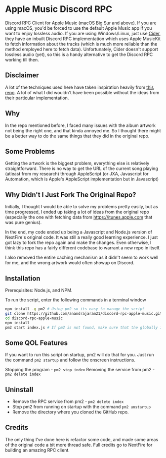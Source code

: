# Apple Music Discord RPC

Discord RPC Client for Apple Music (macOS Big Sur and above). If you are using macOS, you'd be forced to use the default Apple Music app if you want to enjoy lossless audio. If you are using Windows/Linux, just use [Cider](https://cider.sh), they have an inbuilt Discord RPC implementation which uses Apple MusicKit to fetch information about the tracks (which is much more reliable than the method employed here to fetch data). Unfortunately, Cider doesn't support lossless audio (yet), so this is a handy alternative to get the Discord RPC working till then.

## Disclaimer

A lot of the techniques used here have taken inspiration heavily from [this repo](https://github.com/NextFire/apple-music-discord-rpc). A lot of what I did wouldn't have been possible without the ideas from their particular implementation.

## Why

In the repo mentioned before, I faced many issues with the album artwork not being the right one, and that kinda annoyed me. So I thought there might be a better way to do the same things that they did in the original repo.

## Some Problems

Getting the artwork is the biggest problem, everything else is relatively straightforward. There is no way to get the URL of the current song playing (atleast from my research) through AppleScript (or JXA, Javascript for Automation, which is Apple's AppleScript implementation but in Javascript)

## Why Didn't I Just Fork The Original Repo?

Initially, I thought I would be able to solve my problems pretty easily, but as time progressed, I ended up taking a lot of ideas from the original repo (especially the one with fetching data from https://itunes.apple.com that was pure genius).

In the end, my code ended up being a Javascript and Node.js version of NextFire's original code. It was still a really good learning experience. I just got lazy to fork the repo again and make the changes. Even otherwise, I think this repo has a fairly different codebase to warrant a new repo in itself.

I also removed the entire caching mechanism as it didn't seem to work well for me, and the wrong artwork would often showup on Discord.

## Installation

Prerequisites: Node.js, and NPM.

To run the script, enter the following commands in a terminal window

```bash
npm install -g pm2 # Using pm2 so its easy to manage the script
git clone https://github.com/anandrajaram21/discord-rpc-apple-music.git
cd discord-rpc-apple-music
npm install
pm2 start index.js # If pm2 is not found, make sure that the globally installed npm packages are in your PATH
```

## Some QOL Features

If you want to run this script on startup, pm2 will do that for you. Just run the command `pm2 startup` and follow the onscreen instructions.

Stopping the program - `pm2 stop index`
Removing the service from pm2 - `pm2 delete index`

## Uninstall

- Remove the RPC service from pm2 - `pm2 delete index`
- Stop pm2 from running on startup with the command `pm2 unstartup`
- Remove the directory where you cloned the GitHub repo.

## Credits

The only thing I've done here is refactor some code, and made some areas of the original code a bit more thread safe. Full credits go to NextFire for building an amazing RPC client.
